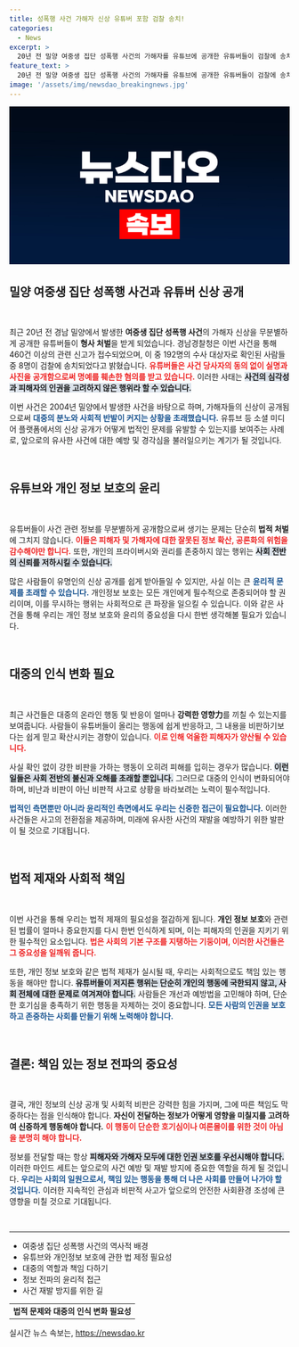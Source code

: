 ```yaml
---
title: 성폭행 사건 가해자 신상 유튜버 포함 검찰 송치!
categories:
  - News
excerpt: >
  20년 전 밀양 여중생 집단 성폭행 사건의 가해자를 유튜브에 공개한 유튜버들이 검찰에 송치됐다. 명예훼손 혐의를 받은 그들의 행위가 사회적 공분을 일으키며, 사건의 진상은 여전히 많은 이들의 관심을 끌고 있다.
feature_text: >
  20년 전 밀양 여중생 집단 성폭행 사건의 가해자를 유튜브에 공개한 유튜버들이 검찰에 송치됐다. 명예훼손 혐의를 받은 그들의 행위가 사회적 공분을 일으키며, 사건의 진상은 여전히 많은 이들의 관심을 끌고 있다.
image: '/assets/img/newsdao_breakingnews.jpg'
---
```


<p><img src="/assets/img/newsdao_breakingnews.jpg" alt="pcversion 속보" /></p>

<h2 data-ke-size="size26">밀양 여중생 집단 성폭행 사건과 유튜버 신상 공개</h2>

<p data-ke-size="size16">&nbsp;</p>

<p>최근 20년 전 경남 밀양에서 발생한 <b>여중생 집단 성폭행 사건</b>의 가해자 신상을 무분별하게 공개한 유튜버들이 <b>형사 처벌</b>을 받게 되었습니다. 경남경찰청은 이번 사건을 통해 460건 이상의 관련 신고가 접수되었으며, 이 중 192명의 수사 대상자로 확인된 사람들 중 8명이 검찰에 송치되었다고 밝혔습니다. <b><span style="color: #ee2323;">유튜버들은 사건 당사자의 동의 없이 실명과 사진을 공개함으로써 명예를 훼손한 혐의를 받고 있습니다.</span></b> 이러한 사태는 <b><span style="background-color: #21538527;">사건의 심각성과 피해자의 인권을 고려하지 않은 행위라 할 수 있습니다.</span></b> </p>

<p>이번 사건은 2004년 밀양에서 발생한 사건을 바탕으로 하며, 가해자들의 신상이 공개됨으로써 <b><span style="color: #1a5490;">대중의 분노와 사회적 반발이 커지는 상황을 초래했습니다.</span></b> 유튜브 등 소셜 미디어 플랫폼에서의 신상 공개가 어떻게 법적인 문제를 유발할 수 있는지를 보여주는 사례로, 앞으로의 유사한 사건에 대한 예방 및 경각심을 불러일으키는 계기가 될 것입니다. </p>

<p data-ke-size="size16">&nbsp;</p>

<h2 data-ke-size="size26">유튜브와 개인 정보 보호의 윤리</h2>

<p data-ke-size="size16">&nbsp;</p>

<p>유튜버들이 사건 관련 정보를 무분별하게 공개함으로써 생기는 문제는 단순히 <b>법적 처벌</b>에 그치지 않습니다. <b><span style="color: #ee2323;">이들은 피해자 및 가해자에 대한 잘못된 정보 확산, 공론화의 위험을 감수해야만 합니다.</span></b> 또한, 개인의 프라이버시와 권리를 존중하지 않는 행위는 <b><span style="background-color: #21538527;">사회 전반의 신뢰를 저하시킬 수 있습니다.</span></b> </p>

<p>많은 사람들이 유명인의 신상 공개를 쉽게 받아들일 수 있지만, 사실 이는 큰 <b><span style="color: #1a5490;">윤리적 문제를 초래할 수 있습니다.</span></b> 개인정보 보호는 모든 개인에게 필수적으로 존중되어야 할 권리이며, 이를 무시하는 행위는 사회적으로 큰 파장을 일으킬 수 있습니다. 이와 같은 사건을 통해 우리는 개인 정보 보호와 윤리의 중요성을 다시 한번 생각해볼 필요가 있습니다. </p>

<p data-ke-size="size16">&nbsp;</p>

<h2 data-ke-size="size26">대중의 인식 변화 필요</h2>

<p data-ke-size="size16">&nbsp;</p>

<p>최근 사건들은 대중의 온라인 행동 및 반응이 얼마나 <b>강력한 영향力</b>를 끼칠 수 있는지를 보여줍니다. 사람들이 유튜버들이 올리는 행동에 쉽게 반응하고, 그 내용을 비판하기보다는 쉽게 믿고 확산시키는 경향이 있습니다. <b><span style="color: #ee2323;">이로 인해 억울한 피해자가 양산될 수 있습니다.</span></b> </p>

<p>사실 확인 없이 강한 비판을 가하는 행동이 오히려 피해를 입히는 경우가 많습니다. <b><span style="background-color: #21538527;">이런 일들은 사회 전반의 불신과 오해를 초래할 뿐입니다.</span></b> 그러므로 대중의 인식이 변화되어야 하며, 비난과 비판이 아닌 비판적 사고로 상황을 바라보려는 노력이 필수적입니다. </p>

<p><b><span style="color: #1a5490;">법적인 측면뿐만 아니라 윤리적인 측면에서도 우리는 신중한 접근이 필요합니다.</span></b> 이러한 사건들은 사고의 전환점을 제공하며, 미래에 유사한 사건의 재발을 예방하기 위한 발판이 될 것으로 기대됩니다.</p>

<p data-ke-size="size16">&nbsp;</p>

<h2 data-ke-size="size26">법적 제재와 사회적 책임</h2>

<p data-ke-size="size16">&nbsp;</p>

<p>이번 사건을 통해 우리는 법적 제재의 필요성을 절감하게 됩니다. <b>개인 정보 보호</b>와 관련된 법률이 얼마나 중요한지를 다시 한번 인식하게 되며, 이는 피해자의 인권을 지키기 위한 필수적인 요소입니다. <b><span style="color: #ee2323;">법은 사회의 기본 구조를 지탱하는 기둥이며, 이러한 사건들은 그 중요성을 일깨워 줍니다.</span></b> </p>

<p>또한, 개인 정보 보호와 같은 법적 제재가 실시될 때, 우리는 사회적으로도 책임 있는 행동을 해야만 합니다. <b><span style="background-color: #21538527;">유튜버들이 저지른 행위는 단순히 개인의 행동에 국한되지 않고, 사회 전체에 대한 문제로 여겨져야 합니다.</span></b> 사람들은 개선과 예방법을 고민해야 하며, 단순한 호기심을 충족하기 위한 행동을 자제하는 것이 중요합니다. <b><span style="color: #1a5490;">모든 사람의 인권을 보호하고 존중하는 사회를 만들기 위해 노력해야 합니다.</span></b></p>

<p data-ke-size="size16">&nbsp;</p>

<h2 data-ke-size="size26">결론: 책임 있는 정보 전파의 중요성</h2>

<p data-ke-size="size16">&nbsp;</p>

<p>결국, 개인 정보의 신상 공개 및 사회적 비판은 강력한 힘을 가지며, 그에 따른 책임도 막중하다는 점을 인식해야 합니다. <b>자신이 전달하는 정보가 어떻게 영향을 미칠지를 고려하여 신중하게 행동해야 합니다.</b> <b><span style="color: #ee2323;">이 행동이 단순한 호기심이나 여론몰이를 위한 것이 아님을 분명히 해야 합니다.</span></b> </p>

<p>정보를 전달할 때는 항상 <b><span style="background-color: #21538527;">피해자와 가해자 모두에 대한 인권 보호를 우선시해야 합니다.</span></b> 이러한 마인드 세트는 앞으로의 사건 예방 및 재발 방지에 중요한 역할을 하게 될 것입니다. <b><span style="color: #1a5490;">우리는 사회의 일원으로서, 책임 있는 행동을 통해 더 나은 사회를 만들어 나가야 할 것입니다.</span></b> 이러한 지속적인 관심과 비판적 사고가 앞으로의 안전한 사회환경 조성에 큰 영향을 미칠 것으로 기대됩니다.</p>

<p data-ke-size="size16">&nbsp;</p>

<hr />

<ul>
    <li>여중생 집단 성폭행 사건의 역사적 배경</li>
    <li>유튜브와 개인정보 보호에 관한 법 제정 필요성</li>
    <li>대중의 역할과 책임 다하기</li>
    <li>정보 전파의 윤리적 접근</li>
    <li>사건 재발 방지를 위한 길</li>
</ul>

<table style="width: 100%;">
    <tr>
        <td style="text-align: center; height: 17px;"><b>법적 문제와 대중의 인식 변화 필요성</b></td>
    </tr>
</table>
실시간 뉴스 속보는, <a href="https://newsdao.kr" rel="dofollow">https://newsdao.kr</a>


